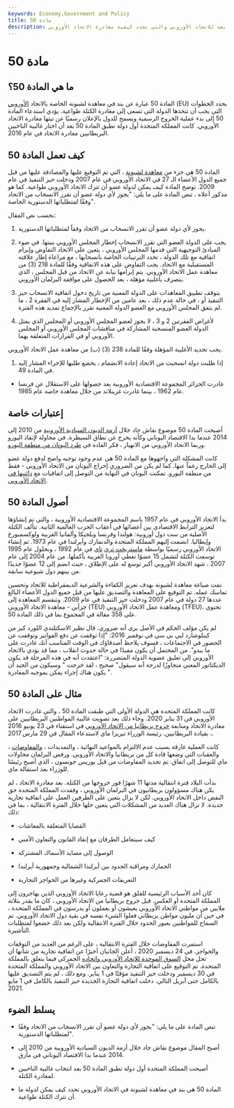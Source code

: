 ```yaml
---
keywords: Economy,Government and Policy
title: مادة 50
description: المادة 50 هي بند من بنود معاهدة لشبونة التابعة للاتحاد الأوروبي والتي تحدد كيفية مغادرة الاتحاد الأوروبي.
---
```


# مادة 50
## ما هي المادة 50؟

المادة 50 عبارة عن بند في معاهدة لشبونة الخاصة بالاتحاد [الأوروبي](/europeanunion) (EU) يحدد الخطوات التي يجب أن تتخذها الدولة التي تسعى إلى مغادرة الكتلة طواعية. يؤدي استدعاء المادة 50 إلى بدء عملية الخروج الرسمية ويسمح للدول بالإعلان رسميًا عن نيتها مغادرة الاتحاد الأوروبي. كانت المملكة المتحدة أول دولة تطبق المادة 50 بعد أن اختار غالبية الناخبين البريطانيين مغادرة الاتحاد في عام 2016.

## كيف تعمل المادة 50

المادة 50 هي جزء من [معاهدة لشبونة](/lisbon-treaty) ، التي تم التوقيع عليها والمصادقة عليها من قبل جميع الدول الأعضاء الـ 27 في الاتحاد الأوروبي في عام 2007 ودخلت حيز التنفيذ في عام 2009. توضح المادة كيف يمكن لدولة عضو أن تترك الاتحاد الأوروبي طواعية. كما هو مذكور أعلاه ، تنص المادة على ما يلي: "يجوز لأي دولة عضو أن تقرر الانسحاب من الاتحاد وفقًا لمتطلباتها الدستورية الخاصة".

بحسب نص المقال:

1. يجوز لأي دولة عضو أن تقرر الانسحاب من الاتحاد وفقاً لمتطلباتها الدستورية.

1. يجب على الدولة العضو التي تقرر الانسحاب إخطار المجلس الأوروبي بنيتها. في ضوء المبادئ التوجيهية التي قدمها المجلس الأوروبي ، يتعين على الاتحاد التفاوض وإبرام اتفاقية مع تلك الدولة ، تحدد الترتيبات الخاصة بانسحابها ، مع مراعاة إطار علاقته المستقبلية مع الاتحاد. يجب التفاوض على هذه الاتفاقية وفقًا للمادة 218 (3) من معاهدة عمل الاتحاد الأوروبي. يتم إبرامها نيابة عن الاتحاد من قبل المجلس ، الذي يتصرف بأغلبية مؤهلة ، بعد الحصول على موافقة البرلمان الأوروبي.

1. يتوقف تطبيق المعاهدات على الدولة المعنية من تاريخ دخول اتفاقية الانسحاب حيز التنفيذ أو ، في حالة عدم ذلك ، بعد عامين من الإخطار المشار إليه في الفقرة 2 ، ما لم يتفق المجلس الأوروبي مع العضو الدولة المعنية تقرر بالإجماع تمديد هذه الفترة.

1. لأغراض الفقرتين 2 و 3 ، لا يجوز لعضو المجلس الأوروبي أو المجلس الذي يمثل الدولة العضو المنسحبة المشاركة في مناقشات المجلس الأوروبي أو المجلس الأوروبي أو في القرارات المتعلقة بهما.

يجب تحديد الأغلبية المؤهلة وفقًا للمادة 238 (3) (ب) من معاهدة عمل الاتحاد الأوروبي.

1. إذا طلبت دولة انسحبت من الاتحاد إعادة الانضمام ، يخضع طلبها للإجراء المشار إليه في المادة 49.

- غادرت الجزائر المجموعة الاقتصادية الأوروبية بعد حصولها على الاستقلال عن فرنسا عام 1962 ، بينما غادرت غرينلاند من خلال معاهدة خاصة عام 1985.

>

## إعتبارات خاصة

أصبحت المادة 50 موضوع نقاش جاد خلال [أزمة الديون السيادية الأوروبية](/european-sovereign-debt-crisis) من 2010 إلى 2014 عندما بدا الاقتصاد اليوناني وكأنه يخرج عن نطاق السيطرة. في محاولة لإنقاذ اليورو وربما الاتحاد الأوروبي من الانهيار ، فكر القادة في [طرد اليونان من منطقة اليورو](/grexit).

كانت المشكلة التي واجهوها مع المادة 50 هي عدم وجود توجيه واضح لدفع دولة عضو إلى الخارج رغماً عنها. كما لم يكن من الضروري إخراج اليونان من الاتحاد الأوروبي - فقط من منطقة اليورو. تمكنت اليونان في النهاية من التوصل إلى اتفاقيات مع [دائنيها في الاتحاد الأوروبي](/creditor).

## أصول المادة 50

بدأ الاتحاد الأوروبي في عام 1957 باسم المجموعة الاقتصادية الأوروبية ، والتي تم إنشاؤها لتعزيز الترابط الاقتصادي بين أعضائها في أعقاب الحرب العالمية الثانية. تتألف الكتلة الأصلية من ست دول أوروبية: هولندا وفرنسا وبلجيكا وألمانيا الغربية ولوكسمبورغ وإيطاليا. انضمت إليهم المملكة المتحدة والدنمارك وأيرلندا في عام 1973. تم إنشاء الاتحاد الأوروبي رسميًا بواسطة [ماستريخت تري](/maastricht-treaty) [تاي](/maastricht-treaty) في عام 1992 ، وبحلول عام 1995 توسعت الكتلة لتشمل 15 عضوًا تغطي أوروبا الغربية بأكملها. من عام 2004 إلى عام 2007 ، شهد الاتحاد الأوروبي أكبر توسع له على الإطلاق ، حيث انضم إلى 12 عضوًا جديدًا من بينهم دول شيوعية سابقة.

تمت صياغة معاهدة لشبونة بهدف تعزيز الكفاءة والشرعية الديمقراطية للاتحاد وتحسين تماسك عمله. تم التوقيع على المعاهدة والتصديق عليها من قبل جميع الدول الأعضاء البالغ عددها 27 دولة في عام 2007 ودخلت حيز التنفيذ في عام 2009. وتنقسم المعاهدة إلى جزأين - معاهدة الاتحاد الأوروبي (TEU) ومعاهدة عمل الاتحاد الأوروبي (TFEU). تحتوي على 358 مقالة في المجموع بما في ذلك المادة 50.

لم يكن مؤلف الحكم في الأصل يرى أنه ضروري. قال نظير الاسكتلندي اللورد كير من كينلوشارد لبي بي سي في نوفمبر 2016: "إذا توقفت عن دفع الفواتير وتوقفت عن الحضور في الاجتماعات ، فسوف يلاحظ أصدقاؤك في الوقت المناسب أنك غادرت على ما يبدو". من المحتمل أن يكون مفيدًا في حالة حدوث انقلاب ، مما قد يؤدي بالاتحاد الأوروبي إلى تعليق عضوية الدولة المتضررة: "اعتقدت أنه في هذه المرحلة قد يكون الديكتاتور المعني متجاوزًا لدرجة أنه سيقول" صحيح ، لقد خرجت " وسيكون من الجيد أن يكون هناك إجراء يمكن بموجبه المغادرة ".

## مثال على المادة 50

كانت المملكة المتحدة هي الدولة الأولى التي طبقت المادة 50 ، والتي غادرت الاتحاد الأوروبي في 31 يناير 2020. وجاء ذلك بعد تصويت غالبية المواطنين البريطانيين على مغادرة الاتحاد ومتابعة [خروج بريطانيا من الاتحاد الأوروبي](/brexit) في استفتاء في 23 يونيو 2016 ، بقيادة البريطانيين. رئيسة الوزراء تيريزا ماي لاستدعاء المقال في 29 مارس 2017.

كانت العملية غارقة بسبب عدم الالتزام بالمواعيد النهائية ، والتمديدات ، [والمفاوضات](/negotiation) ، والعقبات التي وضعها قادة كل من بريطانيا والاتحاد الأوروبي. ورفض البرلمان محاولات ماي للتوصل إلى اتفاق. تم تجديد المفاوضات من قبل بوريس جونسون ، الذي أصبح رئيسًا للوزراء بعد استقالة ماي.

بدأت البلاد فترة انتقالية مدتها 11 شهرًا فور خروجها من الكتلة. بعد مغادرة الاتحاد ، لم يكن هناك مسؤولون بريطانيون في البرلمان الأوروبي ، وفقدت المملكة المتحدة حق النقض داخل الاتحاد الأوروبي. لكن لا يزال يتعين على الطرفين العمل على اتفاقية تجارية جديدة. لا تزال هناك العديد من المشكلات التي يتعين حلها خلال الفترة الانتقالية ، بما في ذلك:

- القضايا المتعلقة بالمعاشات

- كيف سيتعامل الطرفان مع إنفاذ القانون والتعاون الأمني

- الوصول إلى مصايد الأسماك المشتركة

- الجمارك ومراقبة الحدود بين أيرلندا الشمالية وجمهورية أيرلندا

- التعريفات الجمركية وغيرها من الحواجز التجارية

كان أحد الأسباب الرئيسية للقلق هو قضية رعايا الاتحاد الأوروبي الذين يهاجرون إلى المملكة المتحدة أو العكس. قبل خروج بريطانيا من الاتحاد الأوروبي ، كان ما يقدر بثلاثة ملايين من مواطني الاتحاد الأوروبي يعيشون أو يعملون أو يدرسون في المملكة المتحدة ، في حين أن مليون مواطن بريطاني فعلوا الشيء نفسه في بقية دول الاتحاد الأوروبي. تم السماح للمواطنين بعبور الحدود خلال الفترة الانتقالية ولكن بعد ذلك خضعوا لمتطلبات التأشيرة.

استمرت المفاوضات خلال الفترة الانتقالية ، على الرغم من العديد من التوقفات والحواجز. في 24 ديسمبر 2020 ، أعلن الجانبان أخيرًا عن اتفاقية تجارية من شأنها أن تحل محل [السوق الموحدة للاتحاد الأوروبي واتحاده](/single-market) الجمركي فيما يتعلق بالمملكة المتحدة. تم التوقيع على اتفاقية التجارة والتعاون بين الاتحاد الأوروبي والمملكة المتحدة في 30 ديسمبر ودخلت حيز التنفيذ مؤقتًا في 1 يناير. ومع ذلك ، لم يتم التصديق عليها بالكامل حتى أبريل التالي. دخلت اتفاقية التجارة الجديدة حيز التنفيذ بالكامل في 1 مايو 2021.

## يسلط الضوء

- تنص المادة على ما يلي: "يجوز لأي دولة عضو أن تقرر الانسحاب من الاتحاد وفقًا لمتطلباتها الدستورية".

- أصبح المقال موضوع نقاش جاد خلال أزمة الديون السيادية الأوروبية من 2010 إلى 2014 عندما بدا الاقتصاد اليوناني في مأزق.

- أصبحت المملكة المتحدة أول دولة تطبق المادة 50 بعد انتخاب غالبية الناخبين لمغادرة الكتلة.

- المادة 50 هي بند في معاهدة لشبونة في الاتحاد الأوروبي تحدد كيف يمكن لدولة ما أن تترك الكتلة طواعية.

